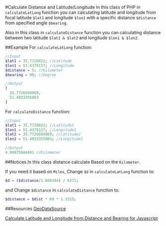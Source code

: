 #Calculate Distance and Latitude/Longitude
In this class of PHP in `calculateLatLong` function you can calculating latitude and longitude from focal latitude `$lat1` and longitude `$lon1` with a specific distance `$distance` from specified angle `$bearing`.

Also in this class in `calculateDistance` function you can calculating distance between two latitude `$lat1 & $lat2` and longitude `$lon1 & $lon2`.

##Example
For `calculateLatLong` function:
```PHP
//Input
$lat1 = 35.7726822; //Latitude
$lon1 = 51.4379137; //Longitude
$distance = 5; //Kilometer
$bearing = 90; //Degree

//Output
[
  35.7726694869,
  51.4933355083
]
```

For `calculateDistance` function:
```PHP
//Input
$lat1 = 35.7726822; //Latitude1
$lon1 = 51.4379137; //Longitude1
$lat2 = 35.7726694869; //Latitude2
$lon2 = 51.4933355083; //Longitude2

//Output
4.99975944401 //Kilometer
```

##Notices
In this class distance calculate Based on the `Kilometer`.

If you need it based on `Miles`, Change `$d` in `calculateLatLong` function to:

```PHP
$d = ($distance/1.609344) / 6371;
```

and Change `$distance` in `calculateDistance` function to:

```PHP
$distance = $dist * 60 * 1.1515;
```

##Resources
[GeoDataSource](https://www.geodatasource.com/developers/php)

[Calculate Latitude and Longitude from Distance and Bearing for Javascript](http://www.etechpulse.com/2014/02/calculate-latitude-and-longitude-based.html)
